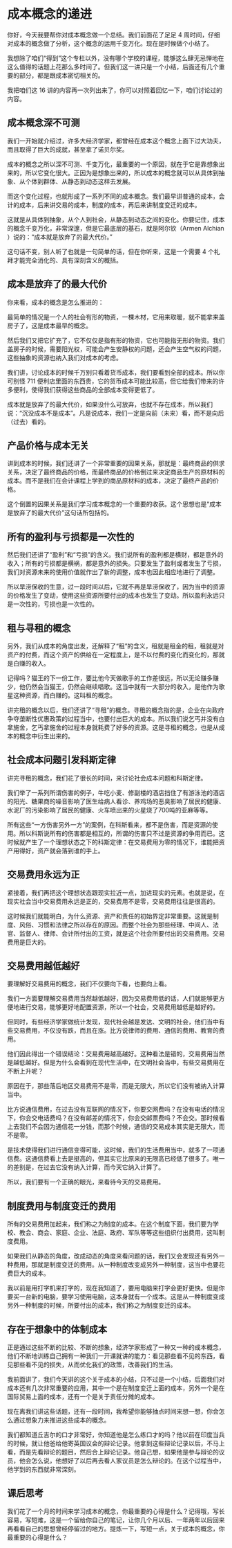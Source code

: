 # 成本概念的递进
你好，今天我要帮你对成本概念做一个总结。我们前面花了足足 4 周时间，仔细对成本的概念做了分析，这个概念的运用千变万化。现在是时候做个小结了。

我想除了咱们“得到”这个专栏以外，没有哪个学校的课程，能够这么肆无忌惮地在这么值得的话题上花那么多时间了。但我们这一讲只是一个小结，后面还有几个重要的部分，都是跟成本密切相关的。

我把咱们这 16 讲的内容再一次列出来了，你可以对照着回忆一下，咱们讨论过的内容。
## 成本概念深不可测
我们一开始就介绍过，许多大经济学家，都曾经在成本这个概念上面下过大功夫，而且取得了巨大的成就，甚至拿了诺贝尔奖。

成本的概念之所以深不可测、千变万化，最重要的一个原因，就在于它是靠想象出来的，所以它变化很大。正因为是想象出来的，所以成本的概念就可以从具体到抽象、从个体到群体、从静态到动态这样去发展。

而这个变化过程，也就形成了一系列不同的成本概念。我们最早讲普通的成本，会计的成本，后来讲交易的成本，制度的成本，再后来讲制度变迁的成本。

这就是从具体到抽象，从个人到社会，从静态到动态之间的变化。你要记住，成本的概念千变万化，非常深邃，但是它最底层的基石，就是阿尔钦（Armen Alchian ）说的：“成本就是放弃了的最大代价。”

这句话不变，别人听了也就是一句简单的话，但在你听来，这是一个需要 4 个礼拜才能完全消化的、具有深刻含义的概括。
## 成本是放弃了的最大代价
你来看，成本的概念是怎么推进的：

最简单的情况是一个人的社会有形的物资，一棵木材，它用来取暖，就不能拿来盖房子了，这是成本最早的概念。

然后我们又把它扩充了，它不仅仅是指有形的物资，它也可能指无形的物资。我们盖房子的时候，需要阳光权，可能会产生安静权的问题，还会产生空气权的问题，这些抽象的资源也纳入我们对成本的考虑。

我们讲，讨论成本的时候千万别只看着货币成本，我们要看到全部的成本。所以你可别怪 711 便利店里面的东西贵，它的货币成本可能比较高，但它给我们带来的许多便利，使得我们获得这些商品的全部成本变得更低了。

成本就是放弃了的最大代价，如果没什么可放弃，也就不存在成本，所以我们说：“沉没成本不是成本”。凡是说成本，我们一定是向前（未来）看，而不是向后（过去）看的。
## 产品价格与成本无关
讲到成本的时候，我们还讲了一个非常重要的因果关系，那就是：最终商品的供求关系，决定了最终商品的价格，而最终商品的价格倒过来决定商品生产的原材料的成本。而不是我们在会计课程上学到的商品原材料的成本，决定了最终产品的价格。

这个倒置的因果关系是我们学习成本概念的一个重要的收获。这个思想也是“成本是放弃了的最大代价”这句话所包括的。
## 所有的盈利与亏损都是一次性的
然后我们还讲了“盈利”和“亏损”的含义。我们说所有的盈利都是横财，都是意外的收入；所有的亏损都是横祸，都是意外的损失。只要发生了盈利或者发生了亏损，我们对资源未来的使用价值就作出了新的调整，成本也因此相应地进行了调整。

所以旱涝保收的生意，过一段时间以后，它就不再是旱涝保收了，因为当中的资源的价格发生了变动，使用这些资源所要付出的成本也发生了变动。所以盈利永远只是一次性的，亏损也是一次性的。
## 租与寻租的概念
另外，我们从成本的角度出发，还解释了“租”的含义，租就是租金的租，租就是对资产的付费，而这个资产的供给在一定程度上，是不以付费的变化而变化的，那就是白赚的收入。

记得吗？猫王的下一份工作，要比他今天做歌手的工作差很远，所以无论赚多赚少，他仍然会当猫王，仍然会继续唱歌。这当中就有一大部分的收入，是他作为歌星这种资源，而白赚的。这叫租的概念。

讲完租的概念以后，我们还讲了“寻租”的概念。寻租的概念指的是，企业在向政府争夺垄断性优惠政策的过程当中，也要付出巨大的成本。所以我们说乞丐并没有白拿施舍，乞丐拿施舍的过程本身就耗费了好多的资源。这是寻租的概念，也是从成本的概念中衍生出来的。
## 社会成本问题引发科斯定律
讲完寻租的概念，我们花了很长的时间，来讨论社会成本问题和科斯定律。

我们举了一系列所谓伤害的例子，牛吃小麦、修副楼的酒店挡住了有游泳池的酒店的阳光、糖果商的噪音影响了医生给病人看诊、养鸡场的恶臭影响了居民的健康、水泥厂的污染影响了居民的健康、火车喷出来的火星烧了700吨的亚麻等等。

所有这些“一方伤害另外一方”的案例，在科斯看来，都不是伤害，而是资源的使用。所以科斯说所有的伤害都是相互的，所谓的伤害只不过是资源的争用而已。这时候就产生了一个理想状态之下的科斯定律：在交易费用为零的情况下，谁能把资产用得好，资产就会落到谁的手上。
## 交易费用永远为正
紧接着，我们再把这个理想状态跟现实拉近一点，加进现实的元素。也就是说，在现实社会当中交易费用永远是正的，交易费用不是零，交易费用往往是很高的。

这时候我们就能明白，为什么资源、资产和责任的初始界定非常重要。这就是制度、风俗、习惯和法律之所以存在的原因。而整个社会为那些经理、中间人、法官、监督人、律师、会计所付出的工资，就是这个社会所要付出的交易费用。交易费用是巨大的。
## 交易费用越低越好
要理解好交易费用的概念，我们不仅要向下看，也要向上看。

我们一方面要理解交易费用当然越低越好，因为交易费用低的话，人们就能够更方便地进行交易，能够更好地配置资源，所以一个社会，交易费用越低是越好的。

但同时，有些经济学家做统计发现，现代社会越是发达、文明的社会，他们当中有些交易费用，不仅没有跌，而且在涨。比方说律师的费用、通信的费用、教育的费用。

他们因此得出一个错误结论：交易费用越高越好。这种看法是错的，交易费用当然是越低越好。但是为什么会看到在现代生活中，在文明社会当中，有些交易费用在不断上升呢？

原因在于，那些落后地区交易费用不是零，而是无限大，所以它们没有被纳入计算当中。

比方说通信费用，在过去没有互联网的情况下，你要交网费吗？在没有电话的情况下，你会交电话费吗？在没有邮差的情况下，你会交邮票费吗？不会交。那时候看上去我们不会因为通信花一分钱，而那个时候，通信的交易成本其实是无限大，而不是零。

是技术使得我们进行通信变得可能，这时候，我们的生活费用当中，就多了一项通信费。这通信费看上去是挺高的，但其实它比原来的无限高已经低了很多了。唯一的差别是，在过去它没有纳入计算，而今天它纳入计算了。

所以，我们要有一个正确的眼光，来看待今天的交易费用。
## 制度费用与制度变迁的费用
所有的交易费用加起来，我们称之为制度的成本。在这个制度下面，我们要为学校、教会、商会、家庭、企业、法庭、政府、军队等等这些组织付出费用，这叫制度费用。

如果我们从静态的角度，改成动态的角度来看问题的话，我们又会发现还有另外一种费用，那就是制度变迁的费用。从一种制度改变成另外一种制度，这当中也要花费巨大的成本。

我以前是用打字机来打字的，现在我知道了，要用电脑来打字会更好更快。但是你要买一台新的电脑，要学习使用电脑，这本身就有一个成本。这是从一种制度变成另外一种制度的时候，所要付出的成本，我们称之为制度变迁的成本。
## 存在于想象中的体制成本
正是通过这些不断的比较、不断的想象，经济学家形成了一种又一种的成本概念，他们不断地训练自己拥有一种我们一开课就讲的能力：看见那些看不见的东西，看见那些看不见的损失，从而优化我们的政策，改善我们的生活。

我前面讲了，我们今天讲的这个关于成本的小结，只不过是一个小结，后面我们对成本还有几次非常重要的应用，其中一个是在制度变迁上面的成本，另外一个是在国际贸易上面的成本，还有一个是关于责任分摊的成本。

现在离我们讲这些话题，还有一段时间，我希望你能够抽点时间来想一想，你会怎么通过想象力来推进这些成本的概念。

我们都知道丘吉尔的口才非常好，你知道他是怎么练口才的吗？他以前在印度当兵的时候，就让他爸给他寄英国议会的辩论记录。他拿到这些辩论记录以后，不马上看，而是先看辩论的题目，然后合上辩论记录。他自己想，如果他是参与辩论的议员，他会怎么说，他想好了以后再去看人家议员是怎么辩论的。在这个过程当中，他学到的东西就非常深刻。
## 课后思考
我们花了一个月的时间来学习成本的概念，你最重要的心得是什么？记得哦，写长容易，写短难，这是一个留给你自己的笔记，让你几个月以后、一年两年以后回来再看看自己的思想曾经停留过的地方。提炼一下，写短一点，关于成本的概念，你最重要的心得是什么？